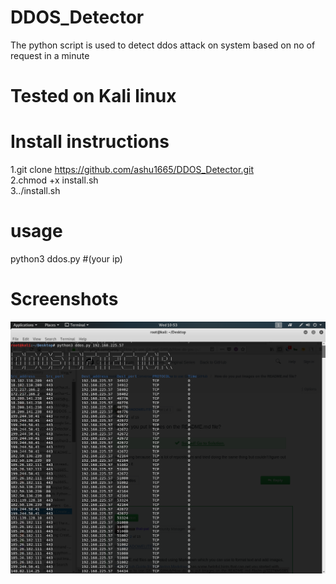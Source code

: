 # DDOS_Detector
The python script is used to detect ddos attack on system based on no of request in a minute


# Tested on Kali linux

# Install instructions
1.git clone https://github.com/ashu1665/DDOS_Detector.git  
2.chmod +x install.sh  
3../install.sh

# usage
python3 ddos.py #(your ip)  

# Screenshots
![Test_RUN](https://github.com/ashu1665/DDOS_Detector/blob/master/Screenshot%20from%202019-11-27%2010-53-45.png) 
